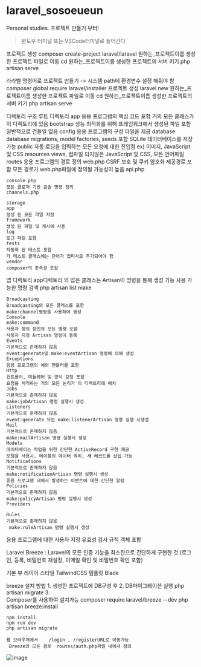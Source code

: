 # laravel_sosoeueun
Personal studies.
프로젝트 만들기 부터!
>윈도우 터미널 또는 VSCode터미널로 들어간다

프로젝트 생성	composer create-project laravel/laravel 원하는_프로젝트이름
생성한 프로젝트 파일로 이동	cd 원하는_프로젝트이름
생성한 프로젝트의 서버 키기	php artisan serve

라라벨 명령어로 프로젝트 만들기
-> 시스템 path에 환경변수 설정 해줘야 함
	composer global require laravel/installer
프로젝트 생성	laravel new 원하는_프로젝트이름
생성한 프로젝트 파일로 이동	cd 원하는_프로젝트이름
생성한 프로젝트의 서버 키기	php artisan serve

디렉토리 구조
루트 디렉토리	app
	응용 프로그램의 핵심 코드 포함
	거의 모든 클래스가 이 디렉토리에 있음
	bootstrap
	성능 최적화를 위해 프레임워크에서 생성된 파일 포함
	일반적으로 건들일 없음
	config
	응용 프로그램의 구성 파일을 제공
	database
	database migrations, model factories, seeds 포함
SQLite 데이터베이스를 저장가능
	public
	자동 로딩을 입력하는 모든 요청에 대한 진입점
ex) 이미지, JavaScript 및 CSS
	resources
	views, 컴파일 되지않은 JavaScript 및 CSS, 모든 언어파일
	routes
	응용 프로그램의 경로 정의
	web.php
	CSRF 보호 및 쿠키 암호화 제공경로 포함
모든 경로가 web.php파일에 정의될 가능성이 높음
	api.php
	
	console.php
	모든 클로저 기반 콘솔 명령 정의
	channels.php
	
	storage
	app
	생성 된 모든 파일 저장
	framework
	생성 된 파일 및 캐시에 사용
	log
	로그 파일 포함
	tests
	자동화 된 테스트 포함
	각 테스트 클래스에는 단어가 접미사로 추가되어야 함
	vendor
	composer의 종속성 포함
앱 디렉토리	app디렉토리 의 많은 클래스는 Artisan이 명령을 통해 생성 가능
	사용 가능한 명령 검색 php artisan list make
	
	Broadcasting
	Broadcasting의 모든 클래스를 포함
	make:channel명령을 사용하여 생성
	Console
	make:command 
	사용자 정의 장인의 모든 명령 포함
	사용자 지정 Artisan 명령이 등록
	Events
	기본적으로 존재하지 않음
	event:generate및 make:eventArtisan 명령에 의해 생성
	Exceptions
	응용 프로그램의 예외 핸들러를 포함
	Http
	컨트롤러, 미들웨어 및 양식 요청 포함
	요청을 처리하는 거의 모든 논리가 이 디렉토리에 배치
	Jobs
	기본적으로 존재하지 않음
	make:jobArtisan 명령 실행시 생성
	Listeners
	기본적으로 존재하지 않음 
	event:generate 또는 make:listenerArtisan 명령 실행 시생성
	Mail
	기본적으로 존재하지 않음
	make:mailArtisan 명령 실행시 생성
	Models
	데이터베이스 작업을 위한 간단한 ActiveRecord 구현 제공
	모델을 사용시, 테이블의 데이터 쿼리, 새 레코드를 삽입 가능
	Notifications
	기본적으로 존재하지 않음
	make:notificationArtisan 명령 실행시 생성
	응용 프로그램 내에서 발생하는 이벤트에 대한 간단한 알림
	Policies
	기본적으로 존재하지 않음
	make:policyArtisan 명령 실행시 생성
	Providers
	
	Rules
	기본적으로 존재하지 않음
	 make:ruleArtisan 명령 실행시 생성
응용 프로그램에 대한 사용자 지정 유효성 검사 규칙 객체 포함

Laravel Breeze
: Laravel의 모든 인증 기능을 최소한으로 간단하게 구현한 것
(로그인, 등록, 비밀번호 재설정, 이메일 확인 및 비밀번호 확인 포함)

기본 뷰 레이어	스타일
	 TailwindCSS
	템플릿
	Blade

breeze 설치 방법
	1. 생성한 프로젝트에 DB구성 후
	2. DB마이그레이션 실행	php artisan migrate
	3.  
	Composer를 사용하여 설치가능	composer require laravel/breeze --dev
	php artisan breeze:install
	
	npm install
	npm run dev
	php artisan migrate
	
	웹 브라우저에서  	/login , /registerURL로 이동가능
	 Breeze의 모든 경로	routes/auth.php파일 내에서 정의
![image](https://user-images.githubusercontent.com/56391441/133069648-03e0b61f-b963-4450-b792-eb92fabe886d.png)
